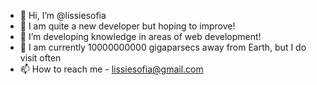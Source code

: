 - 👋 Hi, I’m @lissiesofia
- 👀 I am quite a new developer but hoping to improve!
- 🌱 I’m developing knowledge in areas of web development!
- 🚀 I am currently 10000000000 gigaparsecs away from Earth, but I do visit often
- 📫 How to reach me - lissiesofia@gmail.com

<!---
lissiesofia/lissiesofia is a ✨ special ✨ repository because its `README.md` (this file) appears on your GitHub profile.
You can click the Preview link to take a look at your changes.
--->
